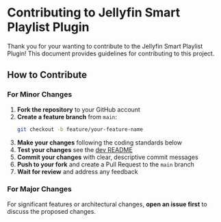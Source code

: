 # Contributing to Jellyfin Smart Playlist Plugin

Thank you for your wanting to contribute to the Jellyfin Smart Playlist Plugin! This document provides guidelines for contributing to this project.

## How to Contribute

### For Minor Changes

1. **Fork the repository** to your GitHub account
2. **Create a feature branch** from `main`:
   ```bash
   git checkout -b feature/your-feature-name
   ```
3. **Make your changes** following the coding standards below
4. **Test your changes** see the [dev README](https://github.com/jyourstone/jellyfin-smartplaylist-plugin/tree/master/dev)
5. **Commit your changes** with clear, descriptive commit messages
6. **Push to your fork** and create a Pull Request to the `main` branch
7. **Wait for review** and address any feedback

### For Major Changes

For significant features or architectural changes, **open an issue first** to discuss the proposed changes.